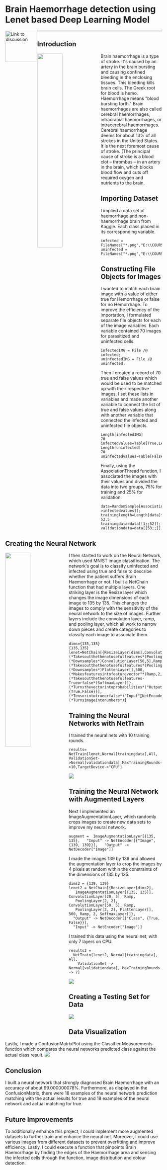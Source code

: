# Brain Haemorrhage detection using Lenet based Deep Learning Model 
<a href="https://community.wolfram.com/groups/-/m/t/2273879?p_p_auth=gV4BduE9"><img align="left" alt="Link to discussion" width="100px" src="https://img.shields.io/badge/Wolfram-DD1100?style=for-the-badge&logo=Wolfram&logoColor=white" /></a>
<hr>

## Introduction
<img align="left" src="https://github.com/amandewatnitrr/Wolfram/blob/main/Brain%20Haemoorrhage%20detection%20using%20Lenet%20based%20Deep%20Learnng%20Model/deep-brain-bleeds-new-2.gif" width="40%"/>
Brain haemorrhage is a type of stroke. It's caused by an artery in the brain bursting and causing confined bleeding in the enclosing tissues. This bleeding kills brain cells. The Greek root for blood is hemo. Haemorrhage means "blood bursting forth." Brain haemorrhages are also called cerebral haemorrhages, intracranial haemorrhages, or intracerebral haemorrhages. Cerebral haemorrhage deems for about 13% of all strokes in the United States. It is the next foremost cause of stroke. (The principal cause of stroke is a blood clot – thrombus – in an artery in the brain, which blocks blood flow and cuts off required oxygen and nutrients to the brain.

## Importing Dataset
I implied a data set of haemorrhage and non-haemorrhage brain from Kaggle. Each class placed in its corresponding variable.
```Wolfram
infected = FileNames["*.png","E:\\COURSES\\Wolfram\\BrainTumorImagesDataset\\training_set\\hemmorhage_data"];
uninfected = FileNames["*.png","E:\\COURSES\\Wolfram\\BrainTumorImagesDataset\\training_set\\non_hemmorhage_data"];
```
## Constructing File Objects for Images
I wanted to match each brain image with a value of either true for Hemorrhage or false for no Hemorrhage. To improve the efficiency of the importation, I formulated separate file objects for each of the image variables. Each variable contained 70 images for parasitized and uninfected cells.

```Wolfram
infectedIMG = File /@ infected;
uninfectedIMG = File /@ uninfected;
```
Then I created a record of 70 true and false values which would be used to be matched up with their respective images. I set these lists in variables and made another variable to connect the list of true and false values along with another variable that connected the infected and uninfected file objects.

```Wolfram
Length[infectedIMG]
70
infectedvalues=Table[True,Length[infected]];​​Length[uninfected]
70
uninfectedvalues=Table[False,Length[uninfected]];
```

Finally, using the AssociationThread function, I associated the images with their values and divided the data into two groups, 75% for training and 25% for validation.

```Wolfram
data=RandomSample[AssociationThread[infectedIMG->infectedvalues]];​​
traininglength=Length[data]*.75
52.5
trainingdata=data[[1;;52]];​​validationdata=data[[53;;]];
```
## Creating the Neural Network
<img align="left" src="https://github.com/amandewatnitrr/Wolfram/blob/main/imgs/hidden-layers-in-network.gif" width="40%"/>
I then started to work on the Neural Network, which used MNIST image classification. The network's goal is to classify uninfected and infected using true and false to describe whether the patient suffers Brain Haemorrhage or not. I built a NetChain function that had multiple layers. One striking layer is the Resize layer which changes the image dimensions of each image to 135 by 135. This changes the images to comply with the sensitivity of the neural network to the size of images. Further layers include the convolution layer, ramp, and pooling layer, which all work to narrow down pieces and create categories to classify each image to associate them.

```Wolfram
dims={135,135}
{135,135}
lenet=NetChain[{ResizeLayer[dims],ConvolutionLayer[20,5],Ramp,(*Takesoutthethenotusefulfeatures*)PoolingLayer[2,2],(*Downsamples*)ConvolutionLayer[50,5],Ramp,(*Takesoutthethenotusefulfeatures*)PoolingLayer[2,2],(*Downsamples*)FlattenLayer[],500,(*Makesfeaturesintofeaturevector"*)Ramp,2,(*Takesoutthethenotusefulfeatures-Trueorfalse*)SoftmaxLayer[]},(*Turnsthevectorintoprobabilities*)"Output"NetDecoder[{"Class",{True,False}}],(*Tensorintotrueorfalse*)"Input"NetEncoder["Image"](*Turnsimageintonumbers*)]
```

## Training the Neural Networks with NetTrain
I trained the neural nets with 10 training rounds.

```Wolfram
results=​​NetTrain[lenet,Normal[trainingdata],All,​​ValidationSet->Normal[validationdata],MaxTrainingRounds->10,​​TargetDevice->"CPU"]
```
![](https://github.com/amandewatnitrr/Wolfram/blob/main/Brain%20Haemoorrhage%20detection%20using%20Lenet%20based%20Deep%20Learnng%20Model/1.png)

## Training the Neural Network with Augmented Layers
Next I implemented an ImageAugmentationLayer, which randomly crops images to create new data sets to improve my neural network.
```Wolfram
augment =  ImageAugmentationLayer[{135, 135},   "Input" -> NetEncoder[{"Image", {139, 139}}],   "Output" -> NetDecoder["Image"]]
```
I made the images 139 by 139 and allowed the augmentation layer to crop the images by 4 pixels at random within the constraints of the dimensions of 135 by 135.
```Wolfram
dims2 = {139, 139}
lenet2 = NetChain[{ResizeLayer[dims2], 
   ImageAugmentationLayer[{135, 135}], ConvolutionLayer[20, 5], Ramp, 
   PoolingLayer[2, 2], ConvolutionLayer[50, 5], Ramp, 
   PoolingLayer[2, 2], FlattenLayer[], 500, Ramp, 2, SoftmaxLayer[]}, 
  "Output" -> NetDecoder[{"Class", {True, False}}], 
  "Input" -> NetEncoder["Image"]]
```
I trained this data using the neural net, with only 7 layers on CPU.
```Wolfram
results2 = 
  NetTrain[lenet2, Normal[trainingdata], All, 
    ValidationSet -> Normal[validationdata], MaxTrainingRounds -> 7]
```
![](https://github.com/amandewatnitrr/Wolfram/blob/main/Brain%20Haemoorrhage%20detection%20using%20Lenet%20based%20Deep%20Learnng%20Model/2.png)
## Creating a Testing Set for Data
![](https://github.com/amandewatnitrr/Wolfram/blob/main/Brain%20Haemoorrhage%20detection%20using%20Lenet%20based%20Deep%20Learnng%20Model/3.png)
## Data Visualization
Lastly, I made a ConfusionMatrixPlot using the Classifier Measurements function which compares the neural networks predicted class against the actual class result.
![](https://github.com/amandewatnitrr/Wolfram/blob/main/Brain%20Haemoorrhage%20detection%20using%20Lenet%20based%20Deep%20Learnng%20Model/4.png)
## Conclusion
I built a neural network that strongly diagnosed Brain Haemorrhage with an accuracy of about 99.000000078%. Furthermore, as displayed in the ConfusionMatrix, there were 18 examples of the neural network prediction matching with the actual results for true and 18 examples of the neural network and actual matching for true.

## Future Improvements
To additionally enhance this project, I could implement more augmented datasets to further train and enhance the neural net. Moreover, I could use various images from different datasets to prevent overfitting and improve efficiency. Lastly, I could execute a function that pinpoints Brain Haemorrhage by finding the edges of the Haemorrhage area and sensing the infected cells through the function, image distribution and colour detection.
